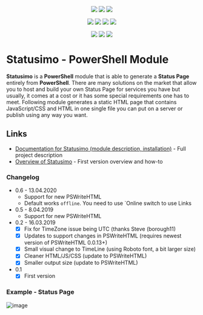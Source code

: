 <p align="center">
  <a href="https://www.powershellgallery.com/packages/Statusimo"><img src="https://img.shields.io/powershellgallery/v/Statusimo.svg"></a>
  <a href="https://www.powershellgallery.com/packages/Statusimo"><img src="https://img.shields.io/powershellgallery/vpre/Statusimo.svg?label=powershell%20gallery%20preview&colorB=yellow"></a>
  <a href="https://github.com/EvotecIT/Statusimo"><img src="https://img.shields.io/github/license/EvotecIT/Statusimo.svg"></a>
</p>

<p align="center">
  <a href="https://www.powershellgallery.com/packages/Statusimo"><img src="https://img.shields.io/powershellgallery/p/Statusimo.svg"></a>
  <a href="https://github.com/EvotecIT/Statusimo"><img src="https://img.shields.io/github/languages/top/evotecit/Statusimo.svg"></a>
  <a href="https://github.com/EvotecIT/Statusimo"><img src="https://img.shields.io/github/languages/code-size/evotecit/Statusimo.svg"></a>
  <a href="https://www.powershellgallery.com/packages/Statusimo"><img src="https://img.shields.io/powershellgallery/dt/Statusimo.svg"></a>
</p>

<p align="center">
  <a href="https://twitter.com/PrzemyslawKlys"><img src="https://img.shields.io/twitter/follow/PrzemyslawKlys.svg?label=Twitter%20%40PrzemyslawKlys&style=social"></a>
  <a href="https://evotec.xyz/hub"><img src="https://img.shields.io/badge/Blog-evotec.xyz-2A6496.svg"></a>
  <a href="https://www.linkedin.com/in/pklys"><img src="https://img.shields.io/badge/LinkedIn-pklys-0077B5.svg?logo=LinkedIn"></a>
</p>

# Statusimo - PowerShell Module

**Statusimo** is a **PowerShell** module that is able to generate a **Status Page** entirely from **PowerShell**. There are many solutions on the market that allow you to host and build your own Status Page for services you have but usually, it comes at a cost or it has some special requirements one has to meet. Following module generates a static HTML page that contains JavaScript/CSS and HTML in one single file you can put on a server or publish using any way you want.

## Links

- [Documentation for Statusimo (module description, installation)](https://evotec.xyz/hub/scripts/Statusimo-powershell-module/) - Full project description
- [Overview of Statusimo](https://evotec.xyz/meet-statusimo-powershell-generated-status-page/) - First version overview and how-to

### Changelog

- 0.6 - 13.04.2020
  - Support for new PSWriteHTML
  - Default works `offline`. You need to use `Online switch to use Links
- 0.5 - 8.04.2019
  - Support for new PSWriteHTML
- 0.2 - 16.03.2019
  - [x] Fix for TimeZone issue being UTC (thanks Steve (borough11)
  - [x] Updates to support changes in PSWriteHTML (requires newest version of PSWriteHTML 0.0.13+)
  - [x] Small visual change to TimeLine (using Roboto font, a bit larger size)
  - [x] Cleaner HTML/JS/CSS (update to PSWriteHTML)
  - [x] Smaller output size (update to PSWriteHTML)
- 0.1
  - [x] First version

### Example - Status Page

![image](https://evotec.xyz/wp-content/uploads/2019/03/img_5c7feee0d161a.png)
